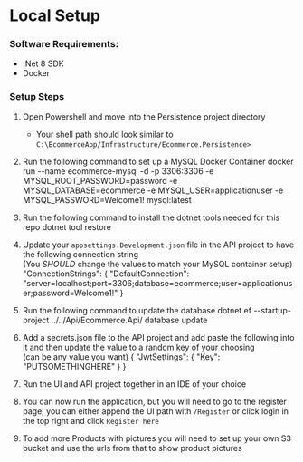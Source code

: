 # Local Setup
### Software Requirements:
* .Net 8 SDK 
* Docker

### Setup Steps
1) Open Powershell and move into the Persistence project directory
    - Your shell path should look similar to `C:\EcommerceApp/Infrastructure/Ecommerce.Persistence>`
2) Run the following command to set up a MySQL Docker Container
    <code-block lang="bash">
        docker run --name ecommerce-mysql -d -p 3306:3306 -e MYSQL_ROOT_PASSWORD=password -e MYSQL_DATABASE=ecommerce -e MYSQL_USER=applicationuser -e MYSQL_PASSWORD=Welcome1! mysql:latest
    </code-block>

3) Run the following command to install the dotnet tools needed for this repo
    <code-block lang="bash">
        dotnet tool restore
    </code-block>
        
4) Update your `appsettings.Development.json` file in the API project to have the following connection string <br/> (You *SHOULD* change the values to match your MySQL container setup)
    <code-block lang="json">
        "ConnectionStrings": {
            "DefaultConnection": "server=localhost;port=3306;database=ecommerce;user=applicationuser;password=Welcome1!"
        }
    </code-block>
5) Run the following command to update the database
    <code-block lang="bash">
       dotnet ef --startup-project ../../Api/Ecommerce.Api/ database update
    </code-block>

6) Add a secrets.json file to the API project and add paste the following into it and then update the value to a random key of your choosing <br/> (can be any value you want)
    <code-block lang="json">
        {
            "JwtSettings": {
                "Key": "PUTSOMETHINGHERE"
            }
        }
    </code-block>
7) Run the UI and API project together in an IDE of your choice

8) You can now run the application, but you will need to go to the register page, you can either append the UI 
path with `/Register` or click login in the top right and click `Register here`

9) To add more Products with pictures you will need to set up your own S3 bucket and use the urls from that to 
show product pictures
